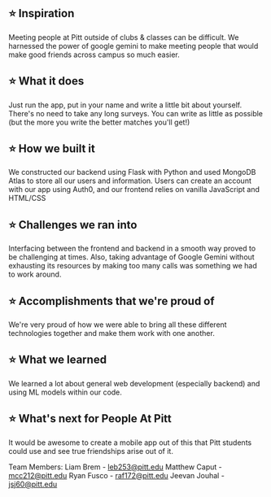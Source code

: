 ## ⭐️ Inspiration
Meeting people at Pitt outside of clubs & classes can be difficult. We harnessed the power of google gemini to make meeting people that would make good friends across campus so much easier. 

## ⭐️ What it does
Just run the app, put in your name and write a little bit about yourself. There's no need to take any long surveys. You can write as little as possible (but the more you write the better matches you'll get!)

## ⭐️ How we built it
We constructed our backend using Flask with Python and used MongoDB Atlas to store all our users and information. Users can create an account with our app using Auth0, and our frontend relies on vanilla JavaScript and HTML/CSS

## ⭐️ Challenges we ran into
Interfacing between the frontend and backend in a smooth way proved to be challenging at times. Also, taking advantage of Google Gemini without exhausting its resources by making too many calls was something we had to work around. 

## ⭐️ Accomplishments that we're proud of
We're very proud of how we were able to bring all these different technologies together and make them work with one another. 

## ⭐️ What we learned
We learned a lot about general web development (especially backend) and using ML models within our code. 

## ⭐️ What's next for People At Pitt
It would be awesome to create a mobile app out of this that Pitt students could use and see true friendships arise out of it. 

Team Members:
Liam Brem - leb253@pitt.edu
Matthew Caput - mcc212@pitt.edu
Ryan Fusco - raf172@pitt.edu
Jeevan Jouhal - jsj60@pitt.edu
